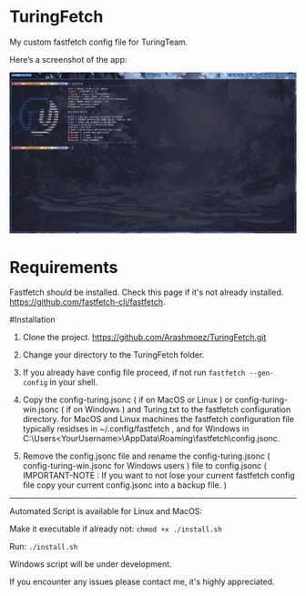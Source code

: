 # TuringFetch

My custom fastfetch config file for TuringTeam.

Here’s a screenshot of the app:

![App Screenshot](./demo.png)

# Requirements

Fastfetch should be installed.
Check this page if it's not already installed.
https://github.com/fastfetch-cli/fastfetch.

#Installation

1) Clone the project.
https://github.com/Arashmoez/TuringFetch.git

2) Change your directory to the TuringFetch folder.

3) If you already have config file proceed, if not run `fastfetch --gen-config` in your shell.

4) Copy the config-turing.jsonc ( if on MacOS or Linux ) or config-turing-win.jsonc ( if on Windows )  and Turing.txt to the fastfetch configuration directory.
for MacOS and Linux machines the fastfetch configuration file typically residses in ~/.config/fastfetch , and for Windows in C:\Users\<YourUsername>\AppData\Roaming\fastfetch\config.jsonc. 

5) Remove the config.jsonc file and rename the config-turing.jsonc ( config-turing-win.jsonc for Windows users ) file to config.jsonc ( IMPORTANT-NOTE : If you want to not lose your current fastfetch config file copy your current config.jsonc into a backup file. ) 

*************************************************
Automated Script is available for Linux and MacOS:

Make it executable if already not:
`chmod +x ./install.sh`

Run:
`./install.sh`

Windows script will be under development.

If you encounter any issues please contact me, it's highly appreciated.
 
